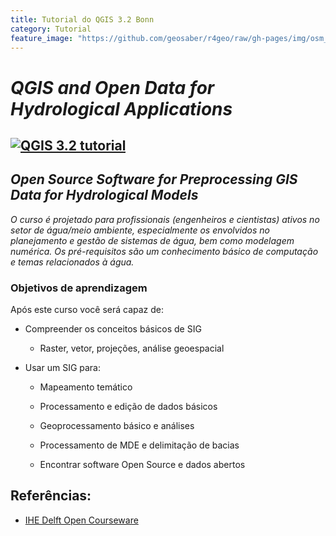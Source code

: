 ```yaml
---
title: Tutorial do QGIS 3.2 Bonn
category: Tutorial
feature_image: "https://github.com/geosaber/r4geo/raw/gh-pages/img/osm_bkground.png"
---
```


# ***QGIS and Open Data for Hydrological Applications***

[![QGIS 3.2 tutorial](https://github.com/geosaber/r4geo/raw/gh-pages/img/qgis-ihe.png)](https://ocw.un-ihe.org/course/view.php?id=11)
---
## *Open Source Software for Preprocessing GIS Data for Hydrological Models*
*O curso é projetado para profissionais (engenheiros e cientistas) ativos no setor de água/meio ambiente, especialmente os envolvidos no planejamento e gestão de sistemas de água, bem como modelagem numérica.
Os pré-requisitos são um conhecimento básico de computação e temas relacionados à água.*

### Objetivos de aprendizagem
Após este curso você será capaz de:

- Compreender os conceitos básicos de SIG

  - Raster, vetor, projeções, análise geoespacial

- Usar um SIG para:

  - Mapeamento temático

  - Processamento e edição de dados básicos

  - Geoprocessamento básico e análises

  - Processamento de MDE e delimitação de bacias

  - Encontrar software Open Source e dados abertos

## Referências:

- [IHE Delft Open Courseware](https://ocw.un-ihe.org)
